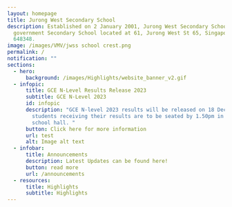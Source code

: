 ```yaml
---
layout: homepage
title: Jurong West Secondary School
description: Established on 2 January 2001, Jurong West Secondary School is a
  government Secondary School located at 61, Jurong West St 65, Singapore
  648348.
image: /images/VMV/jwss school crest.png
permalink: /
notification: ""
sections:
  - hero:
      background: /images/Highlights/website_banner_v2.gif
  - infopic:
      title: GCE N-Level Results Release 2023
      subtitle: GCE N-Level 2023
      id: infopic
      description: "GCE N-level 2023 results will be released on 18 December 2023. All
        students receiving their results are to be seated by 1.50pm in the
        school hall. "
      button: Click here for more information
      url: test
      alt: Image alt text
  - infobar:
      title: Announcements
      description: Latest Updates can be found here!
      button: read more
      url: /announcements
  - resources:
      title: Highlights
      subtitle: Highlights
---
```

